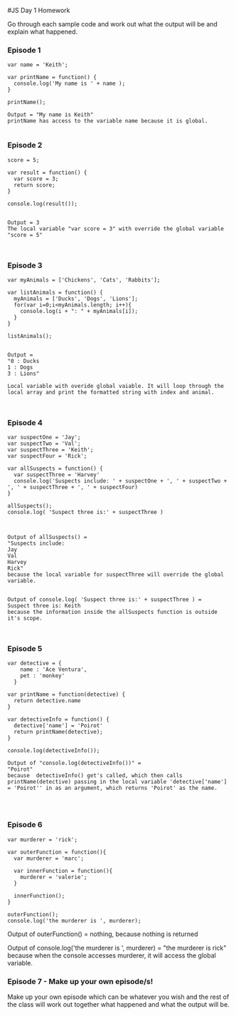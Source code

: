 #JS Day 1 Homework

Go through each sample code and work out what the output will be and explain what happened.

### Episode 1
```
var name = 'Keith';

var printName = function() {
  console.log('My name is ' + name );
}

printName();

Output = "My name is Keith"
printName has access to the variable name because it is global.


```

### Episode 2
```
score = 5;

var result = function() {
  var score = 3;
  return score;
}

console.log(result());


Output = 3
The local variable "var score = 3" with override the global variable "score = 5"



```

### Episode 3
```
var myAnimals = ['Chickens', 'Cats', 'Rabbits'];

var listAnimals = function() {
  myAnimals = ['Ducks', 'Dogs', 'Lions'];
  for(var i=0;i<myAnimals.length; i++){
    console.log(i + ": " + myAnimals[i]);
  }
}

listAnimals();


Output = 
"0 : Ducks
1 : Dogs
3 : Lions"

Local variable with overide global vaiable. It will loop through the local array and print the formatted string with index and animal.



```

### Episode 4

```
var suspectOne = 'Jay';
var suspectTwo = 'Val';
var suspectThree = 'Keith';
var suspectFour = 'Rick';

var allSuspects = function() {
  var suspectThree = 'Harvey'
  console.log('Suspects include: ' + suspectOne + ', ' + suspectTwo + ', ' + suspectThree + ', ' + suspectFour)
}

allSuspects();
console.log( 'Suspect three is:' + suspectThree )



Output of allSuspects() = 
"Suspects include: 
Jay
Val
Harvey
Rick"
because the local variable for suspectThree will override the global variable.


Output of console.log( 'Suspect three is:' + suspectThree ) =
Suspect three is: Keith
because the information inside the allSuspects function is outside it's scope.



```

### Episode 5

```
var detective = {
    name : 'Ace Ventura',
    pet : 'monkey'
  }

var printName = function(detective) {
  return detective.name
}

var detectiveInfo = function() {
  detective['name'] = 'Poirot'
  return printName(detective);
}

console.log(detectiveInfo());

Output of "console.log(detectiveInfo())" = 
"Poirot"
because  detectiveInfo() get's called, which then calls printName(detective) passing in the local variable 'detective['name'] = 'Poirot'' in as an argument, which returns 'Poirot' as the name.




```

### Episode 6
```
var murderer = 'rick';

var outerFunction = function(){
  var murderer = 'marc';

  var innerFunction = function(){
    murderer = 'valerie';
  }

  innerFunction();
}

outerFunction();
console.log('the murderer is ', murderer);
```

Output of outerFunction() = 
nothing, because nothing is returned

Output of console.log('the murderer is ', murderer) =
"the murderer is rick"
because when the console accesses murderer, it will access the global variable.





### Episode 7 - Make up your own episode/s!

Make up your own episode which can be whatever you wish and the rest of the class will work out together what happened and what the output will be.